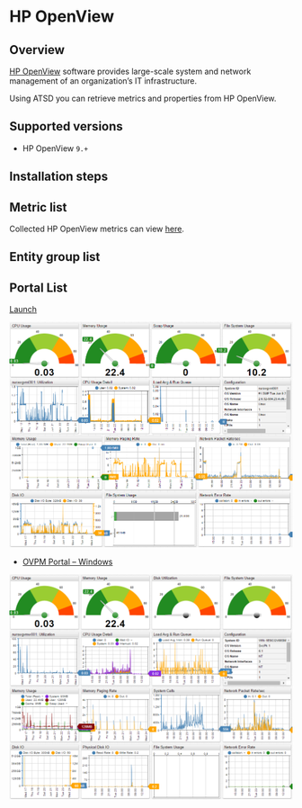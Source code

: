 # HP OpenView
## Overview
[HP OpenView](https://h20392.www2.hp.com/portal/swdepot/displayProductInfo.do?productNumber=PERFMINFO "HP OpenView") software provides large-scale system and network management of an organization’s IT infrastructure.

Using ATSD you can retrieve metrics and properties from HP OpenView.

## Supported versions
- HP OpenView `9.+`

## Installation steps

## Metric list
Collected HP OpenView metrics can view [here](metric-list.md).

## Entity group list

## Portal List

[Launch](http://axibase.com/chartlab/f9d176ac/2/)

![](images/ovpm_portal_linux.png "HP OpenView")

- [OVPM Portal – Windows]()

![](images/ovpm_portal_windows.png "ovpm_portal_windows")
